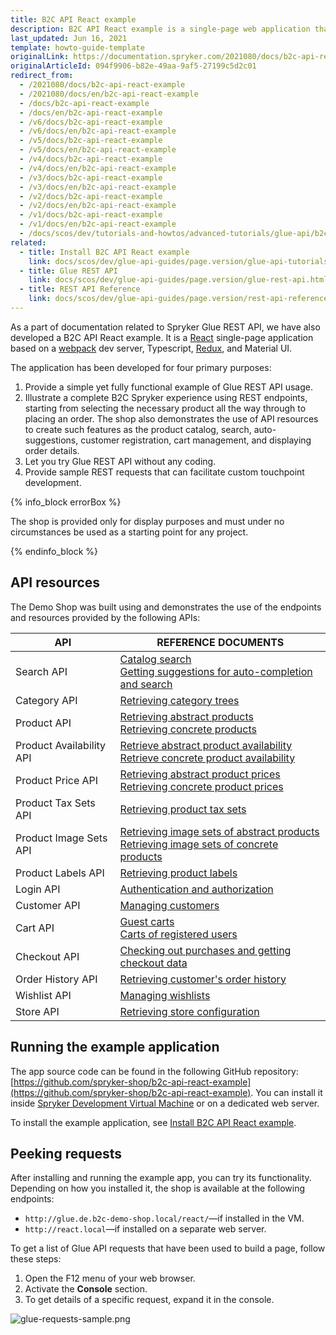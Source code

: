 ```yaml
---
title: B2C API React example
description: B2C API React example is a single-page web application that demonstrates the use of Spryker Glue REST API in B2C scenarios.
last_updated: Jun 16, 2021
template: howto-guide-template
originalLink: https://documentation.spryker.com/2021080/docs/b2c-api-react-example
originalArticleId: 094f9906-b82e-49aa-9af5-27199c5d2c01
redirect_from:
  - /2021080/docs/b2c-api-react-example
  - /2021080/docs/en/b2c-api-react-example
  - /docs/b2c-api-react-example
  - /docs/en/b2c-api-react-example
  - /v6/docs/b2c-api-react-example
  - /v6/docs/en/b2c-api-react-example
  - /v5/docs/b2c-api-react-example
  - /v5/docs/en/b2c-api-react-example
  - /v4/docs/b2c-api-react-example
  - /v4/docs/en/b2c-api-react-example
  - /v3/docs/b2c-api-react-example
  - /v3/docs/en/b2c-api-react-example
  - /v2/docs/b2c-api-react-example
  - /v2/docs/en/b2c-api-react-example
  - /v1/docs/b2c-api-react-example
  - /v1/docs/en/b2c-api-react-example
  - /docs/scos/dev/tutorials-and-howtos/advanced-tutorials/glue-api/b2c-api-react-example/b2c-api-react-example.html
related:
  - title: Install B2C API React example
    link: docs/scos/dev/glue-api-guides/page.version/glue-api-tutorials/b2c-api-react-example/install-b2c-api-react-example.html
  - title: Glue REST API
    link: docs/scos/dev/glue-api-guides/page.version/glue-rest-api.html
  - title: REST API Reference
    link: docs/scos/dev/glue-api-guides/page.version/rest-api-reference.html
---
```


As a part of documentation related to Spryker Glue REST API, we have also developed a B2C API React example. It is a [React](https://reactjs.org/) single-page application based on a [webpack](https://webpack.js.org/) dev server, Typescript, [Redux](https://redux.js.org/), and Material UI.

The application has been developed for four primary purposes:

1. Provide a simple yet fully functional example of Glue REST API usage.
2. Illustrate a complete B2C Spryker experience using REST endpoints, starting from selecting the necessary product all the way through to placing an order. The shop also demonstrates the use of API resources to create such features as the product catalog, search, auto-suggestions, customer registration, cart management, and displaying order details.
3. Let you try Glue REST API without any coding.
4. Provide sample REST requests that can facilitate custom touchpoint development.

{% info_block errorBox %}

The shop is provided only for display purposes and must under no circumstances be used as a starting point for any project.

{% endinfo_block %}

## API resources

The Demo Shop was built using and demonstrates the use of the endpoints and resources provided by the following APIs:


| API | REFERENCE DOCUMENTS |
| --- | --- |
| Search API | [Catalog search](/docs/scos/dev/glue-api-guides/{{site.version}}/searching-the-product-catalog.html)<br>[Getting suggestions for auto-completion and search](/docs/scos/dev/glue-api-guides/{{site.version}}/retrieving-autocomplete-and-search-suggestions.html) |
| Category API | [Retrieving category trees](/docs/pbc/all/product-information-management/{{site.version}}/manage-using-glue-api/categories/glue-api-retrieve-category-trees.html) |
| Product API | [Retrieving abstract products](/docs/pbc/all/product-information-management/{{site.version}}/manage-using-glue-api/abstract-products/glue-api-retrieve-abstract-products.html)<br>[Retrieving concrete products](/docs/pbc/all/product-information-management/{{site.version}}/manage-using-glue-api/concrete-products/glue-api-retrieve-concrete-products.html) |
| Product Availability API | [Retrieve abstract product availability](/docs/pbc/all/warehouse-management-system/{{site.version}}/manage-using-glue-api/retrieve-abstract-product-availability.html)<br>[Retrieve concrete product availability](/docs/scos/dev/glue-api-guides/{{site.version}}/managing-products/concrete-products/retrieving-concrete-product-availability.html) |
| Product Price API | [Retrieving abstract product prices](/docs/pbc/all/price-management/{{site.version}}/manage-using-glue-api/retrieve-abstract-product-prices.html)<br>[Retrieving concrete product prices](/docs/pbc/all/price-management/{{site.version}}/manage-using-glue-api/retrieve-concrete-product-prices.html) |
| Product Tax Sets API | [Retrieving product tax sets](/docs/pbc/all/tax-management/{{site.version}}/manage-via-glue-api/retrieve-tax-sets.html) |
| Product Image Sets API | [Retrieving image sets of abstract products](/docs/pbc/all/product-information-management/{{site.version}}/manage-using-glue-api/abstract-products/glue-api-retrieve-image-sets-of-abstract-products.html)<br>[Retrieving image sets of concrete products](/docs/pbc/all/product-information-management/{{site.version}}/manage-using-glue-api/concrete-products/glue-api-retrieve-image-sets-of-concrete-products.html) |
| Product Labels API | [Retrieving product labels](/docs/pbc/all/product-information-management/{{site.version}}/manage-using-glue-api/glue-api-retrieve-product-labels.html) |
| Login API | [Authentication and authorization](/docs/pbc/all/identity-access-management/{{site.version}}/manage-using-glue-api/glue-api-authentication-and-authorization.html) |
| Customer API | [Managing customers](/docs/scos/dev/glue-api-guides/{{site.version}}/managing-customers/managing-customers.html) |
| Cart API | [Guest carts](/docs/pbc/all/cart-and-checkout/{{site.version}}/base-shop/manage-using-glue-api/manage-guest-carts/manage-guest-carts.html)<br>[Carts of registered users](/docs/pbc/all/cart-and-checkout/{{site.version}}/base-shop/manage-using-glue-api/manage-carts-of-registered-users/manage-items-in-carts-of-registered-users.html) |
| Checkout API | [Checking out purchases and getting checkout data](/docs/pbc/all/cart-and-checkout/{{site.version}}/base-shop/manage-using-glue-api/check-out/check-out-purchases.html) |
| Order History API | [Retrieving customer's order history](/docs/scos/dev/glue-api-guides/{{site.version}}/retrieving-orders.html) |
| Wishlist API | [Managing wishlists](/docs/pbc/all/shopping-list-and-wishlist/{{site.version}}/manage-using-glue-api/glue-api-manage-wishlists.html) |
| Store API | [Retrieving store configuration](/docs/scos/dev/glue-api-guides/{{site.version}}/retrieving-store-configuration.html) |

## Running the example application

The app source code can be found in the following GitHub repository: [https://github.com/spryker-shop/b2c-api-react-example](https://github.com/spryker-shop/b2c-api-react-example). You can install it inside [Spryker Development Virtual Machine](/docs/scos/dev/sdk/development-virtual-machine-docker-containers-and-console.html) or on a dedicated web server.

To install the example application, see [Install B2C API React example](/docs/scos/dev/glue-api-guides/{{page.version}}/glue-api-tutorials/b2c-api-react-example/b2c-api-react-example.html).

## Peeking requests

After installing and running the example app, you can try its functionality. Depending on how you installed it, the shop is available at the following endpoints:

* `http://glue.de.b2c-demo-shop.local/react/`—if installed in the VM.
* `http://react.local`—if installed on a separate web server.

To get a list of Glue API requests that have been used to build a page, follow these steps:

1. Open the F12 menu of your web browser.
2. Activate the **Console** section.
3. To get details of a specific request, expand it in the console.

![glue-requests-sample.png](https://spryker.s3.eu-central-1.amazonaws.com/docs/Glue+API/B2C+API+React+Example/glue-requests-sample.png)
